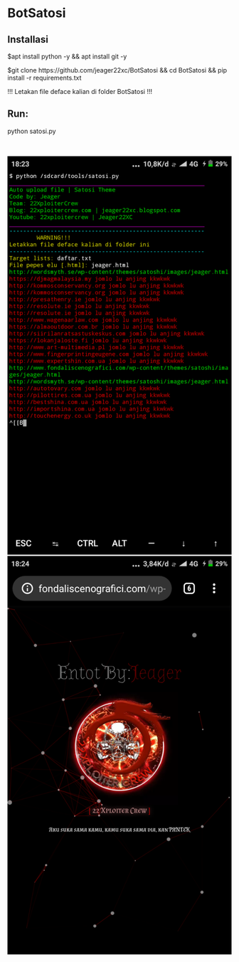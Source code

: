 # BotSatosi
<h2>Installasi</h2>
<p>$apt install python -y && apt install git -y</p>
<p>$git clone https://github.com/jeager22xc/BotSatosi && cd BotSatosi && pip install -r requirements.txt</p>
<p>!!! Letakan file deface kalian di folder BotSatosi !!!</p>
<h2>Run:</h2>
<p>python satosi.py</p>
<br>
<br>
<img src="Screenshot_2020-03-15-18-23-17-809_com.termux.png">
<img src="Screenshot_2020-03-15-18-24-53-738_com.android.chrome.png">
